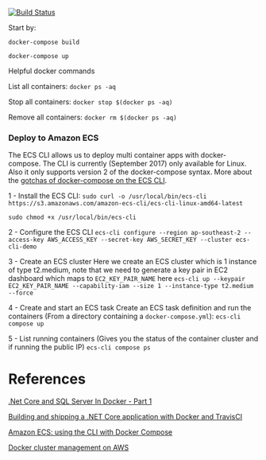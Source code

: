 [![Build Status](https://travis-ci.org/msepahvand/dotnetcore-docker.svg?branch=master)](https://travis-ci.org/msepahvand/dotnetcore-docker)

Start by:

`docker-compose build`

`docker-compose up`

Helpful docker commands

List all containers: `docker ps -aq`

Stop all containers: `docker stop $(docker ps -aq)`

Remove all containers: `docker rm $(docker ps -aq)`

### Deploy to Amazon ECS

The ECS CLI allows us to deploy multi container apps with docker-compose. The CLI is currently (September 2017) only available for Linux. Also it only supports version 2 of the docker-compose syntax.
More about the [gotchas of docker-compose on the ECS CLI].

1 - Install the ECS CLI:
`sudo curl -o /usr/local/bin/ecs-cli https://s3.amazonaws.com/amazon-ecs-cli/ecs-cli-linux-amd64-latest`

`sudo chmod +x /usr/local/bin/ecs-cli`


2 - Configure the ECS CLI
`ecs-cli configure --region ap-southeast-2 --access-key AWS_ACCESS_KEY --secret-key AWS_SECRET_KEY --cluster ecs-cli-demo`

3 - Create an ECS cluster
Here we create an ECS cluster which is 1 instance of type t2.medium, note that we need to generate a key pair in EC2 dashboard which maps to `EC2_KEY_PAIR_NAME` here
`ecs-cli up --keypair EC2_KEY_PAIR_NAME --capability-iam --size 1 --instance-type t2.medium --force`

4 - Create and start an ECS task
Create an ECS task definition and run the containers (From a directory containing a `docker-compose.yml`):
`ecs-cli compose up`

5 - List running containers (Gives you the status of the container cluster and if running the public IP)
`ecs-cli compose ps`

# References
[.Net Core and SQL Server In Docker - Part 1]

[Building and shipping a .NET Core application with Docker and TravisCI]

[Amazon ECS: using the CLI with Docker Compose]

[Docker cluster management on AWS]

[.Net Core and SQL Server In Docker - Part 1]: <http://blog.kontena.io/dot-net-core-and-sql-server-in-docker/>

[Building and shipping a .NET Core application with Docker and TravisCI]: <https://dusted.codes/building-and-shipping-a-dotnet-core-application-with-docker-and-travisci>

[Docker cluster management on AWS]:<https://medium.com/@Electricste/amazon-ecs-using-the-cli-with-docker-compose-74287f19b181>

[gotchas of docker-compose on the ECS CLI]:<https://laszlo.cloud/Docker-cluster-management-on-AWS>

[Amazon ECS: using the CLI with Docker Compose]:<https://medium.com/@Electricste/amazon-ecs-using-the-cli-with-docker-compose-74287f19b181>